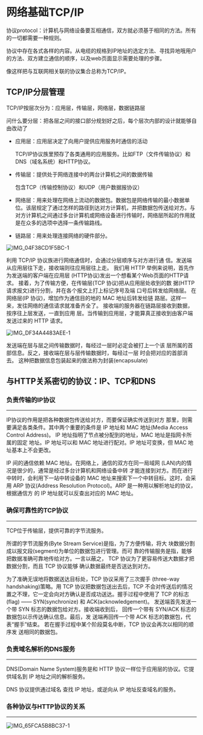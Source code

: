 # 网络基础TCP/IP

协议protocol：计算机与网络设备要互相通信，双方就必须基于相同的方法。所有的一切都需要一种规则。

协议中存在各式各样的内容。从电缆的规格到IP地址的选定方法、寻找异地哦用户的方法、双方建立通信的顺序，以及web页面显示需要处理的步骤。

像这样把与互联网相关联的协议集合总称为TCP/IP。

## TCP/IP分层管理

TCP/IP按层次分为：应用层，传输层，网络层，数据链路层

问什么要分层：把各层之间的接口部分规划好之后，每个层次内部的设计就能够自由改动了

* 应用层：应用层决定了向用户提供应用服务时通信的活动

  TCP/IP协议族里预存了各类通用的应用服务。比如FTP（文件传输协议）和DNS（域名系统）和HTTP协议。

* 传输层：提供处于网络连接中的两台计算机之间的数据传输

  包含TCP（传输控制协议）和UDP（用户数据报协议）

* 网络层：用来处理在网络上流动的数据包。数据包是网络传输的最小数据单位。该层规定了通过怎样的路径到达对方计算机，并把数据包传送给对方。与对方计算机之间通过多台计算机或网络设备进行传输时，网络层所起的作用就是在众多的选项中选择一条传输路线。

* 链路层：用来处理连接网络的硬件部分。

![IMG_04F38CD1F5BC-1](/Users/chenxu/Downloads/IMG_04F38CD1F5BC-1.jpeg)

利用 TCP/IP 协议族进行网络通信时，会通过分层顺序与对方进行通 信。发送端从应用层往下走，接收端则往应用层往上走。
我们用 HTTP 举例来说明，首先作为发送端的客户端在应用层 (HTTP协议)发出一个想看某个Web页面的HTTP请求。
接着，为了传输方便，在传输层(TCP 协议)把从应用层处收到的数 据(HTTP 请求报文)进行分割，并在各个报文上打上标记序号及端 口号后转发给网络层。
在网络层(IP 协议)，增加作为通信目的地的 MAC 地址后转发给链 路层。这样一来，发往网络的通信请求就准备齐全了。
接收端的服务器在链路层接收到数据，按序往上层发送，一直到应用 层。当传输到应用层，才能算真正接收到由客户端发送过来的 HTTP 请求。

![IMG_DF34A4483AEE-1](/Users/chenxu/Downloads/IMG_DF34A4483AEE-1.jpeg)

发送端在层与层之间传输数据时，每经过一层时必定会被打上一个该 层所属的首部信息。反之，接收端在层与层传输数据时，每经过一层 时会把对应的首部消去。
这种把数据信息包装起来的做法称为封装(encapsulate)





## 与HTTP关系密切的协议：IP、TCP和DNS

### 负责传输的IP协议

***

IP协议的作用是把各种数据包传送给对方，而要保证确实传送到对方 那里，则需要满足各类条件。其中两个重要的条件是 IP 地址和 MAC 地址(Media Access Control Address)。
IP 地址指明了节点被分配到的地址，MAC 地址是指网卡所属的固定 地址。IP 地址可以和 MAC 地址进行配对。IP 地址可变换，但 MAC 地址基本上不会更改。

IP 间的通信依赖 MAC 地址。在网络上，通信的双方在同一局域网 (LAN)内的情况是很少的，通常是经过多台计算机和网络设备中转 才能连接到对方。而在进行中转时，会利用下一站中转设备的 MAC 地址来搜索下一个中转目标。这时，会采用 ARP 协议(Address Resolution Protocol)。ARP 是一种用以解析地址的协议，根据通信方 的 IP 地址就可以反查出对应的 MAC 地址。

### 确保可靠性的TCP协议

***

TCP位于传输层，提供可靠的字节流服务。

所谓的字节流服务(Byte Stream Service)是指，为了方便传输，将大 块数据分割成以报文段(segment)为单位的数据包进行管理。而可 靠的传输服务是指，能够把数据准确可靠地传给对方。一言以蔽之， TCP 协议为了更容易传送大数据才把数据分割，而且 TCP 协议能够 确认数据最终是否送达到对方。

为了准确无误地将数据送达目标处，TCP 协议采用了三次握手 (three-way handshaking)策略。用 TCP 协议把数据包送出去后，TCP 不会对传送后的情况置之不理，它一定会向对方确认是否成功送达。握手过程中使用了 TCP 的标志(flag) —— SYN(synchronize) 和 ACK(acknowledgement)。
发送端首先发送一个带 SYN 标志的数据包给对方。接收端收到后， 回传一个带有 SYN/ACK 标志的数据包以示传达确认信息。最后，发 送端再回传一个带 ACK 标志的数据包，代表“握手”结束。
若在握手过程中某个阶段莫名中断，TCP 协议会再次以相同的顺序发 送相同的数据包。

### 负责域名解析的DNS服务

***

DNS(Domain Name System)服务是和 HTTP 协议一样位于应用层的协议。它提供域名到 IP 地址之间的解析服务。

DNS 协议提供通过域名 查找 IP 地址，或逆向从 IP 地址反查域名的服务。



### 各种协议与HTTP协议的关系

***

![IMG_65FCA5B8BC37-1](/Users/chenxu/Downloads/IMG_65FCA5B8BC37-1.jpeg)

